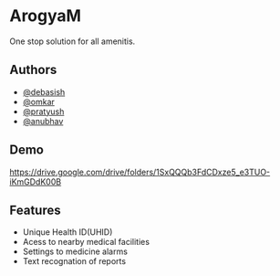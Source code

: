 # ArogyaM

One stop  solution for all amenitis. 


## Authors

- [@debasish](https://www.github.com/DEBASISH-BIRMIWAL)
- [@omkar](https://github.com/maltokar013)
- [@pratyush](https://github.com/PratyushPati/PratyushPati)
- [@anubhav](https://www.github.com/)
## Demo


https://drive.google.com/drive/folders/1SxQQQb3FdCDxze5_e3TUO-iKmGDdK00B
## Features

- Unique Health ID(UHID)
- Acess to nearby medical facilities
- Settings to medicine alarms
- Text recognation of reports
